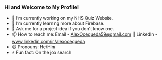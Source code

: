 ### Hi and Welcome to My Profile!

- 🔭 I’m currently working on my NHS Quiz Website. 
- 🌱 I’m currently learning more about Firebase.
- 💬 Ask me for a project idea if you don't know one.
- 📫 How to reach me: Email - AlexOcegueda59@gmail.com || LinkedIn - www.linkedin.com/in/alexocegueda
- 😄 Pronouns: He/Him
- ⚡ Fun fact: On the job search 
